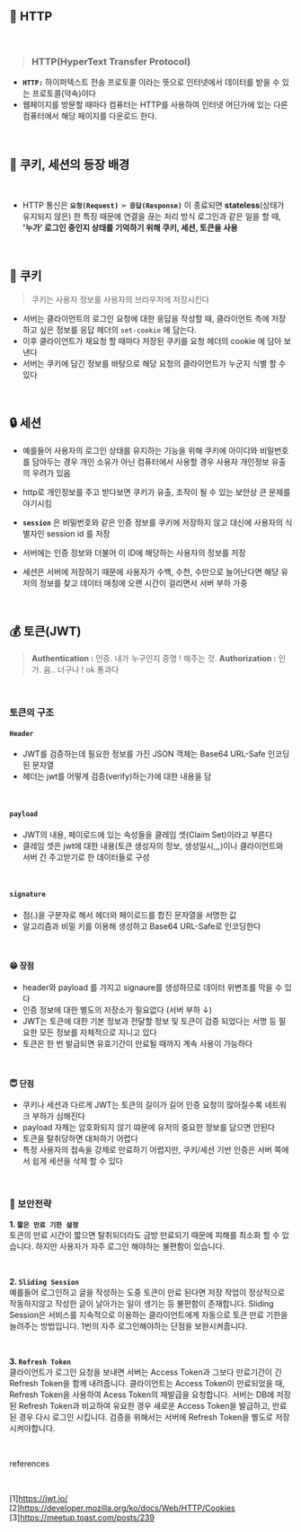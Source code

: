 
## 🔎 HTTP <br>
<br>

> ### HTTP(HyperText Transfer Protocol) <br>
- <b>`HTTP:`</b> 하이퍼텍스트 전송 프로토콜 이라는 뜻으로 인터넷에서 데이터를 받을 수 있는 프로토콜(약속)이다
- 웹페이지를 방문할 때마다 컴퓨터는 HTTP를 사용하여 인터넷 어딘가에 있는 다른 컴퓨터에서 해당 페이지를 다운로드 한다.

<br>

## 🔎 쿠키, 세션의 등장 배경 <br>
<br>

- HTTP 통신은 __`요청(Request)`__ ➢ __`응답(Response)`__ 이 종료되면 __stateless__(상태가 유지되지 않은) 한 특징 때문에 연결을 끊는 처리 방식
로그인과 같은 일을 할 때, __'누가' 로그인 중인지 상태를 기억하기 위해 쿠키, 세션, 토큰을 사용__

<br>

## 🍪 쿠키
> 쿠키는 사용자 정보를 사용자의 브라우저에 저장시킨다 
- 서버는 클라이언트의 로그인 요청에 대한 응답을 작성할 때, 클라이언트 측에 저장하고 싶은 정보를 응답 헤더의 `set-cookie` 에 담는다.
- 이후 클라이언트가 재요청 할 때마다 저장된 쿠키를 요청 헤더의 cookie 에 담아 보낸다
- 서버는 쿠키에 담긴 정보를 바탕으로 해당 요청의 클라이언트가 누군지 식별 할 수 있다


<br>

## 🔒 세션
- 예를들어 사용자의 로그인 상태를 유지하는 기능을 위해 쿠키에 아이디와 비밀번호를 담아두는 경우 개인 소유가 아닌 컴퓨터에서 사용할 경우 사용자 개인정보 유출의 우려가 있음
- http로 개인정보를 주고 받다보면 쿠키가 유출, 조작이 될 수 있는 보안상 큰 문제를 야기시킴

- __`session`__ 은 비밀번호와 같은 인증 정보를 쿠키에 저장하지 않고 대신에 사용자의 식별자인 session id 를 저장 
- 서버에는 인증 정보와 더불어 이 ID에 해당하는 사용자의 정보를 저장
- 세션은 서버에 저장하기 때문에 사용자가 수백, 수천, 수만으로 늘어난다면 해당 유저의 정보를 찾고 데이터 매칭에 오랜 시간이 걸리면서 서버 부하 가중

<br>

## 💰 토큰(JWT)
> __Authentication :__ 인증. 내가 누구인지 증명 ! 해주는 것.
>__Authorization :__ 인가. 음.. 너구나 ! ok 통과다

<br>

### 토큰의 구조

#### `Header` <br>
 - JWT를 검증하는데 필요한 정보를 가진 JSON 객체는 Base64 URL-Safe 인코딩된 문자열
 - 헤더는 jwt를 어떻게 검증(verify)하는가에 대한 내용을 담

<br>

#### `payload` <br>
 - JWT의 내용, 페이로드에 있는 속성들을 클레임 셋(Claim Set)이라고 부른다
 - 클레임 셋은 jwt에 대한 내용(토큰 생성자의 정보, 생성일시,,,)이나 클라이언트와 서버 간 주고받기로 한 데이터들로 구성


<br>

#### `signature` <br>
 - 점(.)을 구분자로 해서 헤더와 페이로드를 합진 문자열을 서명한 값
 - 알고리즘과 비밀 키를 이용해 생성하고 Base64 URL-Safe로 인코딩한다

<br>

#### __😁 장점__ <br>
- header와 payload 를 가지고 signaure를 생성하므로 데이터 위변조를 막을 수 있다
- 인증 정보에 대한 별도의 저장소가 필요없다 (서버 부하 ↓)
- JWT는 토큰에 대한 기본 정보과 전달할 정보 및 토큰이 검증 되었다는 서명 등 필요한 모든 정보를 자체적으로 지니고 있다
- 토큰은 한 번 발급되면 유효기간이 만료될 때까지 계속 사용이 가능하다

<br>

#### __😇 단점__ <br>
- 쿠키나 세션과 다르게 JWT는 토큰의 길이가 길어 인증 요청이 많아질수록 네트워크 부하가 심해진다
- payload 자제는 암호화되지 않기 땨문에 유저의 중요한 정보를 담으면 안된다
- 토큰을 탈취당하면 대처하기 어렵다
- 특정 사용자의 접속을 강제로 만료하기 어렵지만, 쿠키/세션 기반 인증은 서버 쪽에서 쉽게 세션을 삭제 할 수 있다

<br>

### 🔑 보안전략 <br>
__1. `짧은 만료 기한 설정`__ <br>
토큰의 만료 시간이 짧으면 탈취되더라도 금방 만료되기 때문에 피해를 최소화 할 수 있습니다. 하지만 사용자가 자주 로그인 해야하는 불편함이 있습니다.

<br>

__2. `Sliding Session`__ <br>
예를들어 로그인하고 글을 작성하는 도중 토큰이 만료 된다면 저장 작업이 정상적으로 작동하지않고 작성한 글이 날아가는 일이 생기는 등 불편함이 존재합니다. Sliding Session은 서비스를 지속적으로 이용하는 클라이언트에게 자동으로 토큰 만료 기한을 늘려주는 방법입니다. 1번의 자주 로그인해야하는 단점을 보완시켜줍니다.

<br>

__3. `Refresh Token`__ <br>
클라이언트가 로그인 요청을 보내면 서버는 Access Token과 그보다 만료기간이 긴 Refresh Token을 함께 내려줍니다. 클라이언트는 Access Token이 만료되었을 때, Refresh Token을 사용하여 Acess Token의 재발급을 요청합니다. 서버는 DB에 저장된 Refresh Token과 비교하여 유요한 경우 새로운 Access Token을 발급하고, 만료된 경우 다시 로그인 시킵니다.
검증을 위해서는 서버에 Refresh Token을 별도로 저장시켜야합니다.


<br>

references

<br>

[1]https://jwt.io/ <br>
[2]https://developer.mozilla.org/ko/docs/Web/HTTP/Cookies <br>
[3]https://meetup.toast.com/posts/239 <br>
